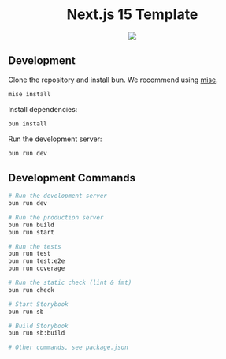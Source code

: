 <div align="center">

# Next.js 15 Template

<p align="center">
    <img src="https://skillicons.dev/icons?i=ts,nextjs,react,tailwind,github,vscode," />
  </p>

</div>

## Development

Clone the repository and install bun. We recommend using [mise](https://mise.jdx.dev/).

```sh
mise install
```

Install dependencies:

```sh
bun install
```

Run the development server:

```sh
bun run dev
```

## Development Commands

```sh
# Run the development server
bun run dev

# Run the production server
bun run build
bun run start

# Run the tests
bun run test
bun run test:e2e
bun run coverage

# Run the static check (lint & fmt)
bun run check

# Start Storybook
bun run sb

# Build Storybook
bun run sb:build

# Other commands, see package.json
```
